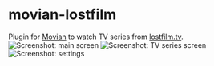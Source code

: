 # movian-lostfilm
Plugin for [Movian](https://github.com/andoma/movian) to watch TV series from [lostfilm.tv](http://www.lostfilm.tv).
![Screenshot: main screen](https://habrastorage.org/files/c65/b78/fb6/c65b78fb68ec4f2f90f08cb7f07c20b5.png)
![Screenshot: TV series screen](https://habrastorage.org/files/e5b/52e/203/e5b52e203c364c2a8a87e1959ec72a5b.png)
![Screenshot: settings](https://habrastorage.org/files/26e/033/955/26e03395517b4de0a448c3667cc822e3.png)
